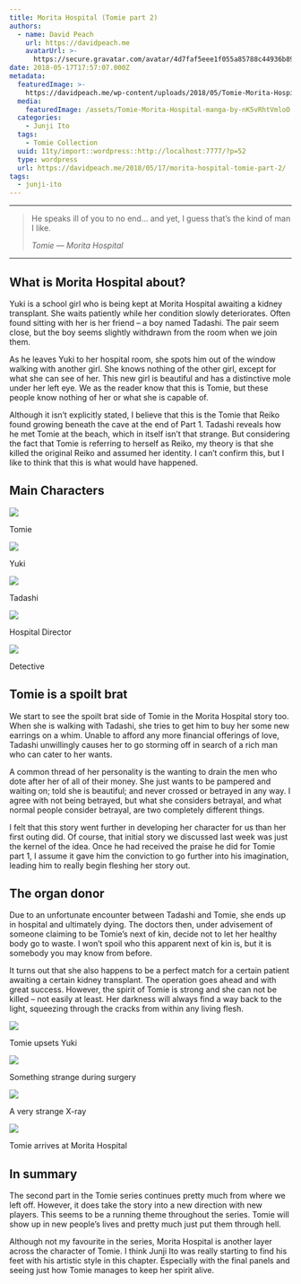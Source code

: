 ```yaml
---
title: Morita Hospital (Tomie part 2)
authors:
  - name: David Peach
    url: https://davidpeach.me
    avatarUrl: >-
      https://secure.gravatar.com/avatar/4d7faf5eee1f055a85788c44936b8995eaab6dfb004e7854ec747ccb272e91ee?s=96&d=mm&r=g
date: 2018-05-17T17:57:07.000Z
metadata:
  featuredImage: >-
    https://davidpeach.me/wp-content/uploads/2018/05/Tomie-Morita-Hospital-manga-by-Junji-Ito.jpg
  media:
    featuredImage: /assets/Tomie-Morita-Hospital-manga-by-nK5vRhtVmloO.jpg
  categories:
    - Junji Ito
  tags:
    - Tomie Collection
  uuid: 11ty/import::wordpress::http://localhost:7777/?p=52
  type: wordpress
  url: https://davidpeach.me/2018/05/17/morita-hospital-tomie-part-2/
tags:
  - junji-ito
---
```

* * *

> He speaks ill of you to no end… and yet, I guess that’s the kind of man I like.
> 
> <cite>Tomie — Morita Hospital</cite>

* * *

## What is Morita Hospital about?

Yuki is a school girl who is being kept at Morita Hospital awaiting a kidney transplant. She waits patiently while her condition slowly deteriorates. Often found sitting with her is her friend – a boy named Tadashi. The pair seem close, but the boy seems slightly withdrawn from the room when we join them.

As he leaves Yuki to her hospital room, she spots him out of the window walking with another girl. She knows nothing of the other girl, except for what she can see of her. This new girl is beautiful and has a distinctive mole under her left eye. We as the reader know that this is Tomie, but these people know nothing of her or what she is capable of.

Although it isn’t explicitly stated, I believe that this is the Tomie that Reiko found growing beneath the cave at the end of Part 1. Tadashi reveals how he met Tomie at the beach, which in itself isn’t that strange. But considering the fact that Tomie is referring to herself as Reiko, my theory is that she killed the original Reiko and assumed her identity. I can’t confirm this, but I like to think that this is what would have happened.

## Main Characters

[![](/assets/Tomie-1-150x150-bA2IwdkLzE58.jpg)](/assets/Tomie-1-150x150-bA2IwdkLzE58.jpg)

Tomie

[![](/assets/yuki-150x150-ckfF8z3hBCDH.jpg)](/assets/yuki-150x150-ckfF8z3hBCDH.jpg)

Yuki

[![](/assets/Tadashi-150x150-cjGOsu95MYsZ.jpg)](/assets/Tadashi-150x150-cjGOsu95MYsZ.jpg)

Tadashi

[![](/assets/Hospital-Director-150x150-MqH1v6vXI995.jpg)](/assets/Hospital-Director-150x150-MqH1v6vXI995.jpg)

Hospital Director

[![](/assets/Detective-150x150-iBsiww3Pb4tn.jpg)](/assets/Detective-150x150-iBsiww3Pb4tn.jpg)

Detective

## Tomie is a spoilt brat

We start to see the spoilt brat side of Tomie in the Morita Hospital story too. When she is walking with Tadashi, she tries to get him to buy her some new earrings on a whim. Unable to afford any more financial offerings of love, Tadashi unwillingly causes her to go storming off in search of a rich man who can cater to her wants.

A common thread of her personality is the wanting to drain the men who dote after her of all of their money. She just wants to be pampered and waiting on; told she is beautiful; and never crossed or betrayed in any way. I agree with not being betrayed, but what she considers betrayal, and what normal people consider betrayal, are two completely different things.

I felt that this story went further in developing her character for us than her first outing did. Of course, that initial story we discussed last week was just the kernel of the idea. Once he had received the praise he did for Tomie part 1, I assume it gave him the conviction to go further into his imagination, leading him to really begin fleshing her story out.

## The organ donor

Due to an unfortunate encounter between Tadashi and Tomie, she ends up in hospital and ultimately dying. The doctors then, under advisement of someone claiming to be Tomie’s next of kin, decide not to let her healthy body go to waste. I won’t spoil who this apparent next of kin is, but it is somebody you may know from before.

It turns out that she also happens to be a perfect match for a certain patient awaiting a certain kidney transplant. The operation goes ahead and with great success. However, the spirit of Tomie is strong and she can not be killed – not easily at least. Her darkness will always find a way back to the light, squeezing through the cracks from within any living flesh.

[![](/assets/Tomie-upsets-Yuki-600x472-g816QnP31m0z.jpg)](/assets/Tomie-upsets-Yuki-600x472-g816QnP31m0z.jpg)

Tomie upsets Yuki

[![](/assets/Something-strange-during-surge-g2bGfv1idZpw.jpg)](/assets/Something-strange-during-surge-g2bGfv1idZpw.jpg)

Something strange during surgery

[![](/assets/A-very-strange-X-ray-600x294-tL2PVQ94iqGw.jpg)](/assets/A-very-strange-X-ray-600x294-tL2PVQ94iqGw.jpg)

A very strange X-ray

[![](/assets/Tomie-arrives-at-Morita-Hospit-7TBvpRN5Tk2B.jpg)](/assets/Tomie-arrives-at-Morita-Hospit-7TBvpRN5Tk2B.jpg)

Tomie arrives at Morita Hospital

## In summary

The second part in the Tomie series continues pretty much from where we left off. However, it does take the story into a new direction with new players. This seems to be a running theme throughout the series. Tomie will show up in new people’s lives and pretty much just put them through hell.

Although not my favourite in the series, Morita Hospital is another layer across the character of Tomie. I think Junji Ito was really starting to find his feet with his artistic style in this chapter. Especially with the final panels and seeing just how Tomie manages to keep her spirit alive.